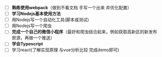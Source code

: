 - [ ] **熟练使用webpack**（做到不看文档 手写一个出来 并优化配置）
- [ ] **学习Nodejs基本使用方法**
- [ ] 用Nodejs写一个自动化工具(脚本或测试)
- [ ] 用Nodejs写一个爬虫
- [ ] **完成一个自己的微信小程序**（最好和爬虫结合起来，例如获取高新区的新发布房源，再做一个推送）
- [ ] **学会Typescript**
- [ ] 学习react(了解实现原理 与vue分析比较 完成demo即可)